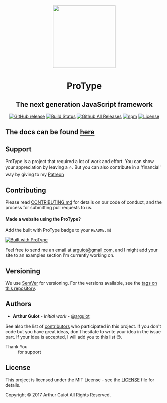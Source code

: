<div align="center">
    <img src="https://arguiot.github.io/ProType/img/ProType.svg" width="200"/>
    <h1>ProType</h1>
    <h2>The next generation JavaScript framework</h2>

[![GitHub release](https://img.shields.io/github/release/arguiot/ProType.svg)](https://github.com/arguiot/ProType/releases)
	[![Build Status](https://travis-ci.org/arguiot/ProType.svg?branch=master)](https://travis-ci.org/arguiot/ProType)
	[![Github All Releases](https://img.shields.io/github/downloads/arguiot/ProType/total.svg)](https://github.com/arguiot/ProType/)
	[![npm](https://img.shields.io/npm/dt/protype.js.svg)](https://www.npmjs.com/package/protype.js)
	[![License](https://img.shields.io/github/license/arguiot/ProType.svg)](LICENSE)
</div>

## The docs can be found [here](https://github.com/arguiot/ProType/wiki)

## Support
ProType is a project that required a lot of work and effort. You can show your appreciation by leaving a ⭐️. But you can also contribute in a 'financial' way by giving to my [Patreon](https://www.patreon.com/bePatron?u=10987869)
## Contributing

Please read [CONTRIBUTING.md](./CONTRIBUTING.md) for details on our code of conduct, and the process for submitting pull requests to us.

#### Made a website using the ProType?

Add the built with ProType badge to your `README.md`

[![Built with ProType](https://img.shields.io/badge/Built%20with-ProType-orange.svg)](https://img.shields.io/badge/Built%20with-ProType-orange.svg)


Feel free to send me an email at [arguiot@gmail.com](mailto:arguiot@gmail.com), and I might add your site to an examples section I'm currently working on.

## Versioning

We use [SemVer](http://semver.org/) for versioning. For the versions available, see the [tags on this repository](https://github.com/arguiot/ProType/tags).

## Authors

- **Arthur Guiot** - *Initial work* - [@arguiot](https://github.com/arguiot)

See also the list of [contributors](https://github.com/arguiot/ProType/contributors) who participated in this project. If you don't code but you have great ideas, don't hesitate to write your idea in the issue part. If your idea is accepted, I will add you to this list 😊.
<dl>
  <dt>Thank You</dt>
  <dd>for support</dd>


## License

This project is licensed under the MIT License - see the [LICENSE](LICENSE) file for details.

Copyright &copy; 2017 Arthur Guiot All Rights Reserved.
